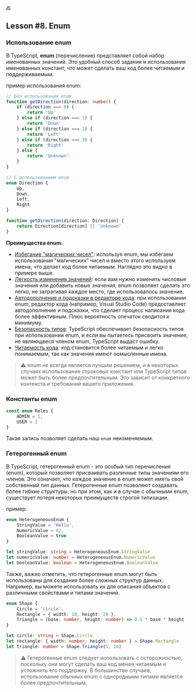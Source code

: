 [🔙](/README.md)

## Lesson #8. Enum

### Использование enum

В TypeScript, **enum** (перечисление) представляет собой набор именованных значений. Это удобный способ задания и использования именованных констант, что может сделать ваш код более читаемым и поддерживаемым.

пример использования enum:

```typescript
// Без использования enum
function getDirection(direction: number) {
	if (direction === 0) {
		return 'Up'
	} else if (direction === 1) {
		return 'Down'
	} else if (direction === 2) {
		return 'Left'
	} else if (direction === 3) {
		return 'Right'
	} else {
		return 'Unknown'
	}
}

// С использованием enum
enum Direction {
	Up,
	Down,
	Left,
	Right
}

function getDirection(direction: Direction) {
	return Direction[direction] || 'Unknown'
}
```

**Преимущества enum:**

- <u>Избегание "магических чисел"</u>: используя enum, мы избегаем использования "магических" чисел и вместо этого используем имена, что делает код более читаемым. Наглядно это видно в примере выше.
- <u>Легкость изменения значений</u>: если вам нужно изменить числовые значения или добавить новые значения, enum позволяет сделать это легко, не затрагивая каждое место, где использовалось значение.
- <u>Автодополнение и подсказки в редакторе кода</u>: при использовании enum, редактор кода (например, Visual Studio Code) предоставляет автодополнение и подсказки, что сделает процесс написания кода более эффективным. Плюс вероятность опечаток сводится к минимуму.
- <u>Безопасность типов</u>: TypeScript обеспечивает безопасность типов при использовании enum, и если вы пытаетесь присвоить значение, не являющееся членом enum, TypeScript выдаст ошибку.
- <u>Читаемость кода</u>: код становится более читаемым и легко понимаемым, так как значения имеют осмысленные имена.

> :warning: enum не всегда является лучшим решением, и в некоторых случаях использование строковых констант или TypeScript типов может быть более предпочтительным. Это зависит от конкретного контекста и требований вашего приложения.

### Константы enum

```typescript
const enum Roles {
	ADMIN = 1,
	USER = 2
}
```

Такая запись позволяет сделать наш `enum` неизменяемым.

### Гетерогенный enum

В TypeScript, гетерогенный enum - это особый тип перечисления (enum), который позволяет присваивать различные типы значениям его членов. Это означает, что каждое значение в enum может иметь свой собственный тип данных. Гетерогенные enum позволяют создавать более гибкие структуры, но при этом, как и в случае с обычными enum, существует потеря некоторых преимуществ строгой типизации.

пример:

```typescript
enum HeterogeneousEnum {
	StringValue = 'Hello',
	NumericValue = 42,
	BooleanValue = true
}

let stringValue: string = HeterogeneousEnum.StringValue
let numericValue: number = HeterogeneousEnum.NumericValue
let booleanValue: boolean = HeterogeneousEnum.BooleanValue
```

Также, важно отметить, что гетерогенные enum могут быть использованы для создания более сложных структур данных. Например, вы можете использовать их для описания объектов с различными свойствами и типами значений.

```typescript
enum Shape {
	Circle = 'circle',
	Rectangle = { width: 10, height: 20 },
	Triangle = (base: number, height: number) => 0.5 * base * height
}

let circle: string = Shape.Circle
let rectangle: { width: number; height: number } = Shape.Rectangle
let triangle: number = Shape.Triangle(5, 10)
```

> :warning: Гетерогенные enum следует использовать с осторожностью, поскольку они могут сделать ваш код менее читаемым и усложнить его поддержку. В большинстве случаев, использование обычных enum с однородными типами является более предпочтительным.
